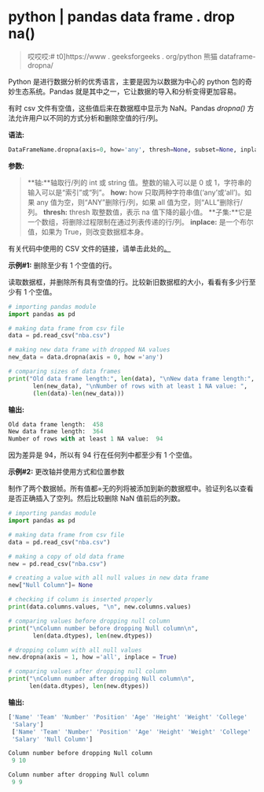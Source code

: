 # python | pandas data frame . drop na()

> 哎哎哎:# t0]https://www . geeksforgeeks . org/python 熊猫 dataframe-dropna/

Python 是进行数据分析的优秀语言，主要是因为以数据为中心的 python 包的奇妙生态系统。Pandas 就是其中之一，它让数据的导入和分析变得更加容易。

有时 csv 文件有空值，这些值后来在数据框中显示为 NaN。Pandas *dropna()* 方法允许用户以不同的方式分析和删除空值的行/列。

**语法:**

```py
DataFrameName.dropna(axis=0, how='any', thresh=None, subset=None, inplace=False)
```

**参数:**

> **轴:**轴取行/列的 int 或 string 值。整数的输入可以是 0 或 1，字符串的输入可以是“索引”或“列”。
> **how:** how 只取两种字符串值(‘any’或‘all’)。如果 any 值为空，则“ANY”删除行/列，如果 all 值为空，则“ALL”删除行/列。
> **thresh:** thresh 取整数值，表示 na 值下降的最小值。
> **子集:**它是一个数组，将删除过程限制在通过列表传递的行/列。
> **inplace:** 是一个布尔值，如果为 True，则改变数据框本身。

有关代码中使用的 CSV 文件的链接，请单击此处的[。](https://drive.google.com/open?id=1Uzdua5o61cfXMz1K16NNcwLFqG91J6W4)

**示例#1:** 删除至少有 1 个空值的行。

读取数据框，并删除所有具有空值的行。比较新旧数据框的大小，看看有多少行至少有 1 个空值。

```py
# importing pandas module
import pandas as pd

# making data frame from csv file
data = pd.read_csv("nba.csv")

# making new data frame with dropped NA values
new_data = data.dropna(axis = 0, how ='any')

# comparing sizes of data frames
print("Old data frame length:", len(data), "\nNew data frame length:", 
       len(new_data), "\nNumber of rows with at least 1 NA value: ",
       (len(data)-len(new_data)))
```

**输出:**

```py
Old data frame length:  458 
New data frame length:  364 
Number of rows with at least 1 NA value:  94

```

因为差异是 94，所以有 94 行在任何列中都至少有 1 个空值。

**示例#2:** 更改轴并使用方式和位置参数

制作了两个数据帧。所有值都=无的列将被添加到新的数据框中。验证列名以查看是否正确插入了空列。然后比较删除 NaN 值前后的列数。

```py
# importing pandas module
import pandas as pd

# making data frame from csv file
data = pd.read_csv("nba.csv")

# making a copy of old data frame
new = pd.read_csv("nba.csv")

# creating a value with all null values in new data frame
new["Null Column"]= None

# checking if column is inserted properly 
print(data.columns.values, "\n", new.columns.values)

# comparing values before dropping null column
print("\nColumn number before dropping Null column\n",
       len(data.dtypes), len(new.dtypes))

# dropping column with all null values
new.dropna(axis = 1, how ='all', inplace = True)

# comparing values after dropping null column
print("\nColumn number after dropping Null column\n",
      len(data.dtypes), len(new.dtypes))
```

**输出:**

```py
['Name' 'Team' 'Number' 'Position' 'Age' 'Height' 'Weight' 'College'
 'Salary'] 
 ['Name' 'Team' 'Number' 'Position' 'Age' 'Height' 'Weight' 'College'
 'Salary' 'Null Column']

Column number before dropping Null column
 9 10

Column number after dropping Null column
 9 9

```